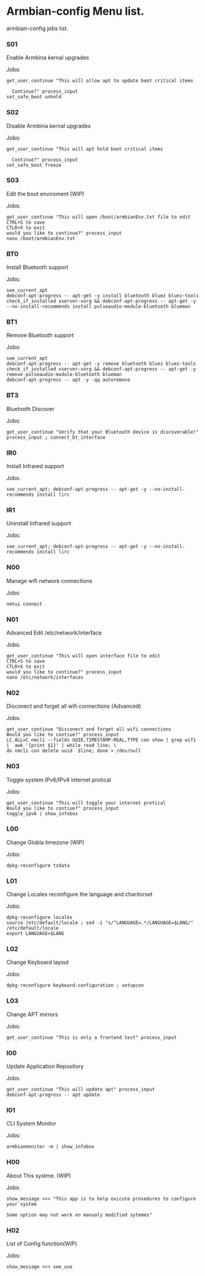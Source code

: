 
# Armbian-config Menu list.
armbian-config jobs list.

### S01

Enable Armbina kernal upgrades

Jobs:

~~~
get_user_continue "This will allow apt to update boot critical items

  Continue?" process_input
set_safe_boot unhold
~~~

### S02

Disable Armbina kernal upgrades

Jobs:

~~~
get_user_continue "This will apt hold boot critical items

  Continue?" process_input
set_safe_boot freeze
~~~

### S03

Edit the boot enviroment (WIP)

Jobs:

~~~
get_user_continue "This will open /boot/armbianEnv.txt file to edit
CTRL+S to save
CTLR+X to exit
would you like to continue?" process_input
nano /boot/armbianEnv.txt
~~~

### BT0

Install Bluetooth support

Jobs:

~~~
see_current_apt 
debconf-apt-progress -- apt-get -y install bluetooth bluez bluez-tools
check_if_installed xserver-xorg && debconf-apt-progress -- apt-get -y --no-install-recommends install pulseaudio-module-bluetooth blueman
~~~

### BT1

Remove Bluetooth support

Jobs:

~~~
see_current_apt 
debconf-apt-progress -- apt-get -y remove bluetooth bluez bluez-tools
check_if_installed xserver-xorg && debconf-apt-progress -- apt-get -y remove pulseaudio-module-bluetooth blueman
debconf-apt-progress -- apt -y -qq autoremove
~~~

### BT3

Bluetooth Discover

Jobs:

~~~
get_user_continue "Verify that your Bluetooth device is discoverable!" process_input ; connect_bt_interface
~~~

### IR0

Install Infrared support

Jobs:

~~~
see_current_apt; debconf-apt-progress -- apt-get -y --no-install-recommends install lirc
~~~

### IR1

Uninstall Infrared support

Jobs:

~~~
see_current_apt; debconf-apt-progress -- apt-get -y --no-install-recommends install lirc
~~~

### N00

Manage wifi network connections

Jobs:

~~~
nmtui connect
~~~

### N01

Advanced Edit /etc/network/interface

Jobs:

~~~
get_user_continue "This will open interface file to edit
CTRL+S to save
CTLR+X to exit
would you like to continue?" process_input
nano /etc/network/interfaces
~~~

### N02

Disconect and forget all wifi connections (Advanced)

Jobs:

~~~
get_user_continue "Disconect and forget all wifi connections
Would you like to contiue?" process_input
LC_ALL=C nmcli --fields UUID,TIMESTAMP-REAL,TYPE con show | grep wifi |  awk '{print $1}' | while read line; \ 
do nmcli con delete uuid  $line; done > /dev/null
~~~

### N03

Toggle system IPv6/IPv4 internet protical

Jobs:

~~~
get_user_continue "This will toggle your internet protical
Would you like to contiue?" process_input
toggle_ipv6 | show_infobox
~~~

### L00

Change Globla timezone (WIP)

Jobs:

~~~
dpkg-reconfigure tzdata
~~~

### L01

Change Locales reconfigure the language and charitorset

Jobs:

~~~
dpkg-reconfigure locales
source /etc/default/locale ; sed -i "s/^LANGUAGE=.*/LANGUAGE=$LANG/" /etc/default/locale
export LANGUAGE=$LANG
~~~

### L02

Change Keyboard layout

Jobs:

~~~
dpkg-reconfigure keyboard-configuration ; setupcon 
~~~

### L03

Change APT mirrors

Jobs:

~~~
get_user_continue "This is only a frontend test" process_input
~~~

### I00

Update Application Repository

Jobs:

~~~
get_user_continue "This will update apt" process_input
debconf-apt-progress -- apt update
~~~

### I01

CLI System Monitor

Jobs:

~~~
armbianmonitor -m | show_infobox
~~~

### H00

About This systme. (WIP)

Jobs:

~~~
show_message <<< "This app is to help exicute prosedures to configure your system

Some option may not work on manualy modified sytemes"
~~~

### H02

List of Config function(WIP)

Jobs:

~~~
show_message <<< see_use
~~~

